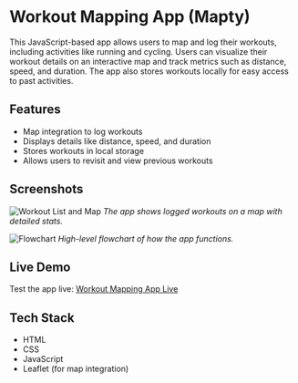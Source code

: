 # Workout Mapping App (Mapty)

This JavaScript-based app allows users to map and log their workouts, including activities like running and cycling. Users can visualize their workout details on an interactive map and track metrics such as distance, speed, and duration. The app also stores workouts locally for easy access to past activities.

## Features

- Map integration to log workouts
- Displays details like distance, speed, and duration
- Stores workouts in local storage
- Allows users to revisit and view previous workouts

## Screenshots

![Workout List and Map](https://github.com/user-attachments/assets/2ab9d7e5-a55e-4cdd-ab14-1c8d3906c52b)
*The app shows logged workouts on a map with detailed stats.*

![Flowchart](https://github.com/user-attachments/assets/fe2ad1d7-ece1-4070-aa7e-90ca22db660e)
*High-level flowchart of how the app functions.*

## Live Demo

Test the app live: [Workout Mapping App Live](#)

## Tech Stack

- HTML
- CSS
- JavaScript
- Leaflet (for map integration)
